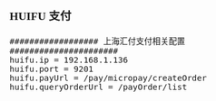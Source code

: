 <span  style="font-family: Simsun,serif; font-size: 17px; ">

### HUIFU 支付

~~~
################## 上海汇付支付相关配置 ######################
huifu.ip = 192.168.1.136
huifu.port = 9201
huifu.payUrl = /pay/micropay/createOrder
huifu.queryOrderUrl = /payOrder/list
~~~

</span>